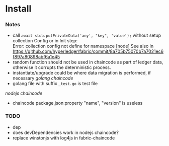 

# Install


### Notes
- call `await stub.putPrivateData('any', "key", 'value');` without setup collection Config or in Init step:  
Error: collection config not define for namespace [node]
See also in https://github.com/hyperledger/fabric/commit/8a705b75070b7a7021ec6f897a80898abf6a1e45
- random function should not be used in chaincode as part of ledger data, otherwise it corrupts the deterministic process.
- instantiate/upgrade could be where data migration is performed, if necessary
*golang chaincode*
- golang file with suffix `_test.go` is test file


*nodejs chaincode*
- chaincode package.json:property "name", "version" is useless


### TODO
- dep 
- does devDependencies work in nodejs chaincode?
- replace winstonjs with log4js in fabric-chaincode
